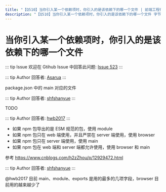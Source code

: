 ```yaml
---
title: "【Q510】当你引入某一个依赖项时，你引入的是该依赖下的哪一个文件 | 前端工程化高频面试题"
description: "【Q510】当你引入某一个依赖项时，你引入的是该依赖下的哪一个文件 字节跳动面试题、阿里腾讯面试题、美团小米面试题。"
---
```


# 当你引入某一个依赖项时，你引入的是该依赖下的哪一个文件

::: tip Issue
欢迎在 Gtihub Issue 中回答此问题: [Issue 523](https://github.com/shfshanyue/Daily-Question/issues/523)
:::

::: tip Author
回答者: [Asarua](https://github.com/Asarua)
:::

package.json 中的 main 对应的文件

::: tip Author
回答者: [shfshanyue](https://github.com/shfshanyue)
:::

TODO

::: tip Author
回答者: [hwb2017](https://github.com/hwb2017)
:::

- 如果 npm 包导出的是 ESM 规范的包，使用 module
- 如果 npm 包只在 web 端使用，并且严禁在 server 端使用，使用 browser
- 如果 npm 包只在 server 端使用，使用 main
- 如果 npm 包在 web 端和 server 端都允许使用，使用 browser 和 main

参考 https://www.cnblogs.com/h2zZhou/p/12929472.html

::: tip Author
回答者: [shfshanyue](https://github.com/shfshanyue)
:::

@hwb2017 目前 main、module、exports 是用的最多的几项字段，browser 目前用的越来越少了
